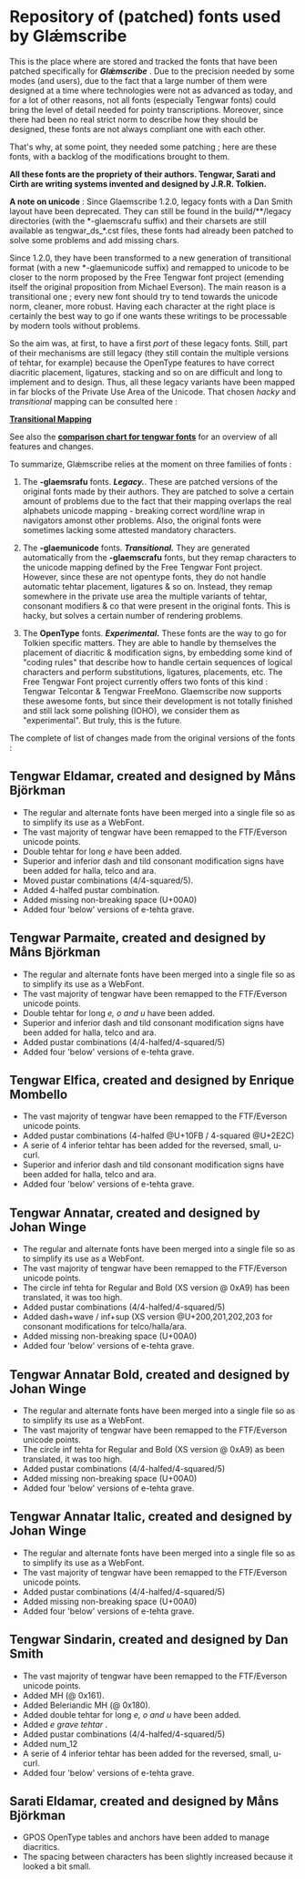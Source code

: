 # Repository of (patched) fonts used by Glǽmscribe

This is the place where are stored and tracked the fonts that have been patched specifically for **_Glǽmscribe_** . Due to the precision needed by some modes (and users), due to the fact that a large number of them were designed at a time where technologies were not as advanced as today, and for a lot of other reasons, not all fonts (especially Tengwar fonts) could bring the level of detail needed for pointy transcriptions. Moreover, since there had been no real strict norm to describe how they should be designed, these fonts are not always compliant one with each other.

That's why, at some point, they needed some patching ; here are these fonts, with a backlog of the modifications brought to them.

**All these fonts are the propriety of their authors. Tengwar, Sarati and Cirth are writing systems invented and designed by J.R.R. Tolkien.**

**A note on unicode** : Since Glaemscribe 1.2.0, legacy fonts with a Dan Smith layout have been deprecated. They can still be found in the build/\*\*/legacy directories (with the \*-glaemscrafu suffix) and their charsets are still available as tengwar\_ds\_\*.cst files, these fonts had already been patched to solve some problems and add missing chars. 

Since 1.2.0, they have been transformed to a new generation of transitional format (with a new \*-glaemunicode suffix) and remapped to unicode to be closer to the norm proposed by the Free Tengwar font project (emending itself the original proposition from Michael Everson). The main reason is a transitional one ; every new font should try to tend towards the unicode norm, cleaner, more robust. Having each character at the right place is certainly the best way to go if one wants these writings to be processable by modern tools without problems.

So the aim was, at first, to have a first *port* of these legacy fonts. Still, part of their mechanisms are still legacy (they still contain the multiple versions of tehtar, for example) because the OpenType features to have correct diacritic placement, ligatures, stacking and so on are difficult and long to implement and to design. Thus, all these legacy variants have been mapped in far blocks of the Private Use Area of the Unicode. That chosen *hacky* and *transitional* mapping can be consulted here :

[**Transitional Mapping**](http://htmlpreview.github.io/?https://github.com/BenTalagan/glaemscribe/blob/master/fonts/doc/glaemscribe_transitional_unicode_fonts_mapping)

See also the [**comparison chart for tengwar fonts**](http://htmlpreview.github.io/?https://github.com/BenTalagan/glaemscribe/blob/master/fonts/doc/glaemscribe_tengwar_fonts.html) for an overview of all features and changes.

To summarize, Glǽmscribe relies at the moment on three families of fonts :

1) The **-glaemsrafu** fonts. **_Legacy._**. These are patched versions of the original fonts made by their authors. They are patched to solve a certain amount of problems due to the fact that their mapping overlaps the real alphabets unicode mapping - breaking correct word/line wrap in navigators amonst other problems. Also, the original fonts were sometimes lacking some attested mandatory characters.

2) The **-glaemunicode** fonts. **_Transitional._** They are generated automatically from the **-glaemscrafu** fonts, but they remap characters to the unicode mapping defined by the Free Tengwar Font project. However, since these are not opentype fonts, they do not handle automatic tehtar placement, ligatures & so on. Instead, they remap somewhere in the private use area the multiple variants of tehtar, consonant modifiers & co that were present in the original fonts. This is hacky, but solves a certain number of rendering problems. 

3) The **OpenType** fonts. **_Experimental._** These fonts are the way to go for Tolkien specific matters. They are able to handle by themselves the placement of diacritic & modification signs, by embedding some kind of "coding rules" that describe how to handle certain sequences of logical characters and perform substitutions, ligatures, placements, etc. The Free Tengwar Font project currently offers two fonts of this kind : Tengwar Telcontar & Tengwar FreeMono. Glaemscribe now supports these awesome fonts, but since their development is not totally finished and still lack some polishing (IOHO), we consider them as "experimental". But truly, this is the future.

The complete of list of changes made from the original versions of the fonts :

**Tengwar Eldamar**, created and designed by **Måns Björkman**
--------------------------------------------------------------
 
* The regular and alternate fonts have been merged into a single file so as to simplify its use as a WebFont.
* The vast majority of tengwar have been remapped to the FTF/Everson unicode points.
* Double tehtar for long _e_ have been added.
* Superior and inferior dash and tild consonant modification signs have been added for halla, telco and ara.
* Moved pustar combinations (4/4-squared/5).
* Added 4-halfed pustar combination.
* Added missing non-breaking space (U+00A0)
* Added four 'below' versions of e-tehta grave.

**Tengwar Parmaite**, created and designed by **Måns Björkman**
--------------------------------------------------------------

* The regular and alternate fonts have been merged into a single file so as to simplify its use as a WebFont.
* The vast majority of tengwar have been remapped to the FTF/Everson unicode points.
* Double tehtar for long _e, o and u_ have been added.
* Superior and inferior dash and tild consonant modification signs have been added for halla, telco and ara.
* Added pustar combinations (4/4-halfed/4-squared/5)
* Added four 'below' versions of e-tehta grave.

**Tengwar Elfica**, created and designed by **Enrique Mombello**
--------------------------------------------------------------

* The vast majority of tengwar have been remapped to the FTF/Everson unicode points.
* Added pustar combinations (4-halfed @U+10FB / 4-squared @U+2E2C)
* A serie of 4 inferior tehtar has been added for the reversed, small, u-curl.
* Superior and inferior dash and tild consonant modification signs have been added for halla, telco and ara.
* Added four 'below' versions of e-tehta grave.

**Tengwar Annatar**, created and designed by **Johan Winge**
--------------------------------------------------------------

* The regular and alternate fonts have been merged into a single file so as to simplify its use as a WebFont.
* The vast majority of tengwar have been remapped to the FTF/Everson unicode points.
* The circle inf tehta for Regular and Bold (XS version @ 0xA9) has been translated, it was too high.
* Added pustar combinations (4/4-halfed/4-squared/5)
* Added dash+wave / inf+sup (XS version @U+200,201,202,203 for consonant modifications for telco/halla/ara.
* Added missing non-breaking space (U+00A0)
* Added four 'below' versions of e-tehta grave.

**Tengwar Annatar Bold**, created and designed by **Johan Winge**
--------------------------------------------------------------

* The regular and alternate fonts have been merged into a single file so as to simplify its use as a WebFont.
* The vast majority of tengwar have been remapped to the FTF/Everson unicode points.
* The circle inf tehta for Regular and Bold (XS version @ 0xA9) as been translated, it was too high.
* Added pustar combinations (4/4-halfed/4-squared/5)
* Added missing non-breaking space (U+00A0)
* Added four 'below' versions of e-tehta grave.

**Tengwar Annatar Italic**, created and designed by **Johan Winge**
--------------------------------------------------------------

* The regular and alternate fonts have been merged into a single file so as to simplify its use as a WebFont.
* The vast majority of tengwar have been remapped to the FTF/Everson unicode points.
* Added pustar combinations (4/4-halfed/4-squared/5)
* Added missing non-breaking space (U+00A0)
* Added four 'below' versions of e-tehta grave.

**Tengwar Sindarin**, created and designed by **Dan Smith**
--------------------------------------------------------------

* The vast majority of tengwar have been remapped to the FTF/Everson unicode points.
* Added MH (@ 0x161).
* Added Beleriandic MH (@ 0x180).
* Added double tehtar for long _e, o and u_ have been added.
* Added _e grave tehtar_ . 
* Added pustar combinations (4/4-halfed/4-squared/5)
* Added num_12
* A serie of 4 inferior tehtar has been added for the reversed, small, u-curl.
* Added four 'below' versions of e-tehta grave.

  
**Sarati Eldamar**, created and designed by **Måns Björkman**
--------------------------------------------------------------

* GPOS OpenType tables and anchors have been added to manage diacritics.
* The spacing between characters has been slightly increased because it looked a bit small.



